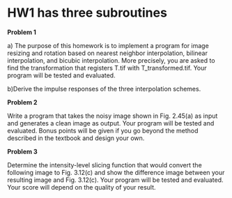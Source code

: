 # HW1 has three subroutines  

**Problem 1**  

a) The purpose of this homework is to implement a program for image resizing and rotation based on nearest neighbor interpolation, bilinear interpolation, and bicubic interpolation. More precisely, you are asked to find the transformation that registers T.tif with T_transformed.tif. Your program will be tested and evaluated.  

b)Derive the impulse responses of the three interpolation schemes.  

**Problem 2**  

Write a program that takes the noisy image shown in Fig. 2.45(a) as input and generates a clean image as output. Your program will be tested and evaluated. Bonus points will be given if you go beyond the method described in the textbook and design your own.  

**Problem 3**  

Determine the intensity-level slicing function that would convert the following image to Fig. 3.12(c) and show the difference image between your resulting image and Fig. 3.12(c). Your program will be tested and evaluated. Your score will depend on the quality of your result.
